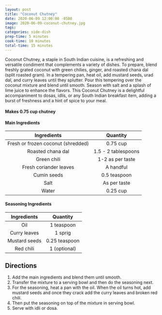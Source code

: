```yaml
---
layout: post
title: "Coconut Chutney"
date: 2020-06-09 12:00:00 -0500
image: 2020-06-09-coconut-chutney.jpg
tags:
categories: side-dish
prep-time: 5 minutes
cook-time: 10 minutes
total-time: 15 minutes
---
```


Coconut Chutney, a staple in South Indian cuisine, is a refreshing and versatile condiment that complements a variety of dishes. To prepare, blend freshly grated coconut with green chilies, ginger, and roasted chana dal (split roasted gram). In a tempering pan, heat oil, add mustard seeds, urad dal, and curry leaves until they splutter. Pour this tempering over the coconut mixture and blend until smooth. Season with salt and a splash of lime juice to enhance the flavors. This Coconut Chutney is a delightful accompaniment to dosas, idlis, or any South Indian breakfast item, adding a burst of freshness and a hint of spice to your meal.

#### Makes 0.75 cup chutney

#### Main Ingredients

|             Ingredients            |       Quantity      |
|:----------------------------------:|:-------------------:|
| Fresh or frozen coconut (shredded) |       0.75 cup      |
|          Roasted chana dal         | 1.5 - 2 tablespoons |
|             Green chili            |   1-2 as per taste  |
|       Fresh coriander leaves       |      A handful      |
|             Cumin seeds            |     0.5 teaspoon    |
|                Salt                |     As per taste    |
|                Water               |       0.25 cup      |

#### Seasoning Ingredients

|  Ingredients  |    Quantity   |
|:-------------:|:-------------:|
|      Oil      |   1 teaspoon  |
|  Curry leaves |    1 sprig    |
| Mustard seeds | 0.25 teaspoon |
|   Red chili   |  1 (optional) |

## Directions

1. Add the main ingredients and blend them until smooth.
2. Transfer the mixture to a serving bowl and then do the seasoning next.
3. For the seasoning, heat a pan with the oil. When the oil turns hot, add mustard seeds and once they crack add the curry leaves and broken red chili.
4. Then put the seasoning on top of the mixture in serving bowl.
5. Serve with idli or dosa.

